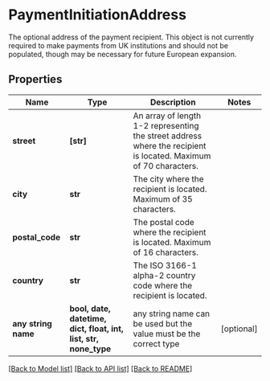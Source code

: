 # PaymentInitiationAddress

The optional address of the payment recipient. This object is not currently required to make payments from UK institutions and should not be populated, though may be necessary for future European expansion.

## Properties
Name | Type | Description | Notes
------------ | ------------- | ------------- | -------------
**street** | **[str]** | An array of length 1-2 representing the street address where the recipient is located. Maximum of 70 characters. | 
**city** | **str** | The city where the recipient is located. Maximum of 35 characters. | 
**postal_code** | **str** | The postal code where the recipient is located. Maximum of 16 characters. | 
**country** | **str** | The ISO 3166-1 alpha-2 country code where the recipient is located. | 
**any string name** | **bool, date, datetime, dict, float, int, list, str, none_type** | any string name can be used but the value must be the correct type | [optional]

[[Back to Model list]](../README.md#documentation-for-models) [[Back to API list]](../README.md#documentation-for-api-endpoints) [[Back to README]](../README.md)


